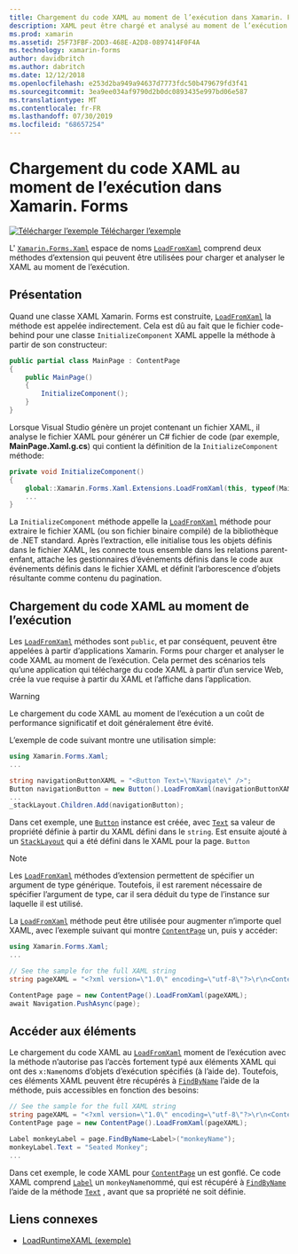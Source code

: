 ```yaml
---
title: Chargement du code XAML au moment de l’exécution dans Xamarin. Forms
description: XAML peut être chargé et analysé au moment de l’exécution avec les méthodes d’extension LoadFromXaml.
ms.prod: xamarin
ms.assetid: 25F73FBF-2DD3-468E-A2D8-0897414F0F4A
ms.technology: xamarin-forms
author: davidbritch
ms.author: dabritch
ms.date: 12/12/2018
ms.openlocfilehash: e253d2ba949a94637d7773fdc50b479679fd3f41
ms.sourcegitcommit: 3ea9ee034af9790d2b0dc0893435e997bd06e587
ms.translationtype: MT
ms.contentlocale: fr-FR
ms.lasthandoff: 07/30/2019
ms.locfileid: "68657254"
---
```

# <a name="loading-xaml-at-runtime-in-xamarinforms"></a>Chargement du code XAML au moment de l’exécution dans Xamarin. Forms

[![Télécharger l’exemple](~/media/shared/download.png) Télécharger l’exemple](https://docs.microsoft.com/samples/xamarin/xamarin-forms-samples/xaml-loadruntimexaml)

L' [`Xamarin.Forms.Xaml`](xref:Xamarin.Forms.Xaml) espace de noms [`LoadFromXaml`](xref:Xamarin.Forms.Xaml.Extensions.LoadFromXaml*) comprend deux méthodes d’extension qui peuvent être utilisées pour charger et analyser le XAML au moment de l’exécution.

## <a name="background"></a>Présentation

Quand une classe XAML Xamarin. Forms est construite, [`LoadFromXaml`](xref:Xamarin.Forms.Xaml.Extensions.LoadFromXaml*) la méthode est appelée indirectement. Cela est dû au fait que le fichier code-behind pour une classe `InitializeComponent` XAML appelle la méthode à partir de son constructeur:

```csharp
public partial class MainPage : ContentPage
{
    public MainPage()
    {
        InitializeComponent();
    }
}
```

Lorsque Visual Studio génère un projet contenant un fichier XAML, il analyse le fichier XAML pour générer un C# fichier de code (par exemple, **MainPage.Xaml.g.cs**) qui contient la définition de la `InitializeComponent` méthode:

```csharp
private void InitializeComponent()
{
    global::Xamarin.Forms.Xaml.Extensions.LoadFromXaml(this, typeof(MainPage));
    ...
}
```

La `InitializeComponent` méthode appelle la [`LoadFromXaml`](xref:Xamarin.Forms.Xaml.Extensions.LoadFromXaml*) méthode pour extraire le fichier XAML (ou son fichier binaire compilé) de la bibliothèque de .NET standard. Après l’extraction, elle initialise tous les objets définis dans le fichier XAML, les connecte tous ensemble dans les relations parent-enfant, attache les gestionnaires d’événements définis dans le code aux événements définis dans le fichier XAML et définit l’arborescence d’objets résultante comme contenu du pagination.

## <a name="loading-xaml-at-runtime"></a>Chargement du code XAML au moment de l’exécution

Les [`LoadFromXaml`](xref:Xamarin.Forms.Xaml.Extensions.LoadFromXaml*) méthodes sont `public`, et par conséquent, peuvent être appelées à partir d’applications Xamarin. Forms pour charger et analyser le code XAML au moment de l’exécution. Cela permet des scénarios tels qu’une application qui télécharge du code XAML à partir d’un service Web, crée la vue requise à partir du XAML et l’affiche dans l’application.

> [!WARNING]
> Le chargement du code XAML au moment de l’exécution a un coût de performance significatif et doit généralement être évité.

L’exemple de code suivant montre une utilisation simple:

```csharp
using Xamarin.Forms.Xaml;
...

string navigationButtonXAML = "<Button Text=\"Navigate\" />";
Button navigationButton = new Button().LoadFromXaml(navigationButtonXAML);
...
_stackLayout.Children.Add(navigationButton);
```

Dans cet exemple, une [`Button`](xref:Xamarin.Forms.Button) instance est créée, avec [`Text`](xref:Xamarin.Forms.Button.Text) sa valeur de propriété définie à partir du XAML défini dans le `string`. Est ensuite ajouté à un [`StackLayout`](xref:Xamarin.Forms.StackLayout) qui a été défini dans le XAML pour la page. `Button`

> [!NOTE]
> Les [`LoadFromXaml`](xref:Xamarin.Forms.Xaml.Extensions.LoadFromXaml*) méthodes d’extension permettent de spécifier un argument de type générique. Toutefois, il est rarement nécessaire de spécifier l’argument de type, car il sera déduit du type de l’instance sur laquelle il est utilisé.

La [`LoadFromXaml`](xref:Xamarin.Forms.Xaml.Extensions.LoadFromXaml*) méthode peut être utilisée pour augmenter n’importe quel XAML, avec l’exemple suivant qui montre [`ContentPage`](xref:Xamarin.Forms.ContentPage) un, puis y accéder:

```csharp
using Xamarin.Forms.Xaml;
...

// See the sample for the full XAML string
string pageXAML = "<?xml version=\"1.0\" encoding=\"utf-8\"?>\r\n<ContentPage xmlns=\"http://xamarin.com/schemas/2014/forms\"\nxmlns:x=\"http://schemas.microsoft.com/winfx/2009/xaml\"\nx:Class=\"LoadRuntimeXAML.CatalogItemsPage\"\nTitle=\"Catalog Items\">\n</ContentPage>";

ContentPage page = new ContentPage().LoadFromXaml(pageXAML);
await Navigation.PushAsync(page);
```

## <a name="accessing-elements"></a>Accéder aux éléments

Le chargement du code XAML au [`LoadFromXaml`](xref:Xamarin.Forms.Xaml.Extensions.LoadFromXaml*) moment de l’exécution avec la méthode n’autorise pas l’accès fortement typé aux éléments XAML qui ont des `x:Name`noms d’objets d’exécution spécifiés (à l’aide de). Toutefois, ces éléments XAML peuvent être récupérés à [`FindByName`](xref:Xamarin.Forms.NameScopeExtensions.FindByName*) l’aide de la méthode, puis accessibles en fonction des besoins:

```csharp
// See the sample for the full XAML string
string pageXAML = "<?xml version=\"1.0\" encoding=\"utf-8\"?>\r\n<ContentPage xmlns=\"http://xamarin.com/schemas/2014/forms\"\nxmlns:x=\"http://schemas.microsoft.com/winfx/2009/xaml\"\nx:Class=\"LoadRuntimeXAML.CatalogItemsPage\"\nTitle=\"Catalog Items\">\n<StackLayout>\n<Label x:Name=\"monkeyName\"\n />\n</StackLayout>\n</ContentPage>";
ContentPage page = new ContentPage().LoadFromXaml(pageXAML);

Label monkeyLabel = page.FindByName<Label>("monkeyName");
monkeyLabel.Text = "Seated Monkey";
...
```

Dans cet exemple, le code XAML pour [`ContentPage`](xref:Xamarin.Forms.ContentPage) un est gonflé. Ce code XAML comprend [`Label`](xref:Xamarin.Forms.Label) un `monkeyName`nommé, qui est récupéré à [`FindByName`](xref:Xamarin.Forms.NameScopeExtensions.FindByName*) l’aide de la méthode [`Text`](xref:Xamarin.Forms.Label.Text) , avant que sa propriété ne soit définie.

## <a name="related-links"></a>Liens connexes

- [LoadRuntimeXAML (exemple)](https://docs.microsoft.com/samples/xamarin/xamarin-forms-samples/xaml-loadruntimexaml)
